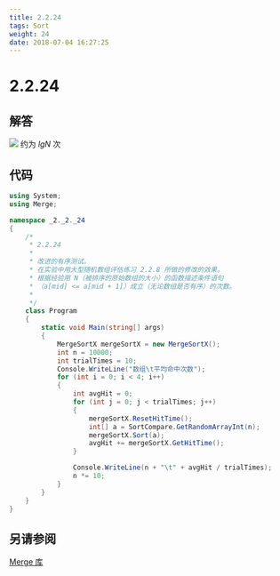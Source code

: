 ```yaml
---
title: 2.2.24
tags: Sort
weight: 24
date: 2018-07-04 16:27:25
---
```


# 2.2.24


## 解答

![](/resources/2.2.24/1.png)
约为 $lgN$ 次

## 代码

```csharp
using System;
using Merge;

namespace _2._2._24
{
    /*
     * 2.2.24
     * 
     * 改进的有序测试。
     * 在实验中用大型随机数组评估练习 2.2.8 所做的修改的效果。
     * 根据经验用 N（被排序的原始数组的大小）的函数描述条件语句
     * （a[mid] <= a[mid + 1]）成立（无论数组是否有序）的次数。
     * 
     */
    class Program
    {
        static void Main(string[] args)
        {
            MergeSortX mergeSortX = new MergeSortX();
            int n = 10000;
            int trialTimes = 10;
            Console.WriteLine("数组\t平均命中次数");
            for (int i = 0; i < 4; i++)
            {
                int avgHit = 0;
                for (int j = 0; j < trialTimes; j++)
                {
                    mergeSortX.ResetHitTime();
                    int[] a = SortCompare.GetRandomArrayInt(n);
                    mergeSortX.Sort(a);
                    avgHit += mergeSortX.GetHitTime();
                }

                Console.WriteLine(n + "\t" + avgHit / trialTimes);
                n *= 10;
            }
        }
    }
}
```

## 另请参阅

[Merge 库](https://github.com/ikesnowy/Algorithms-4th-Edition-in-Csharp/tree/master/2%20Sorting/2.2/Merge)
